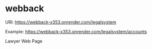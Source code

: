 # webback

URI:
https://webback-x353.onrender.com/legalsystem

Example:
https://webback-x353.onrender.com/legalsystem/accounts

Lawyer Web Page
